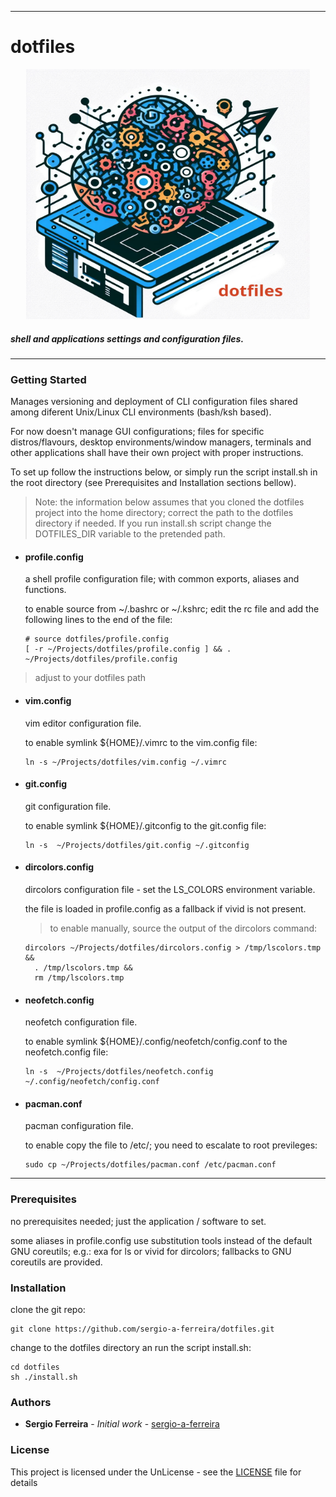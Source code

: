 * * *

# dotfiles #

<p align="center">
<img alt="Logo" src="https://github.com/sergio-a-ferreira/dotfiles/blob/main/assets/dotfiles.jpeg" style="width:90%; height:400px;">
</p>

##### shell and applications settings and configuration files. #####

* * *

### Getting Started ###
Manages versioning and deployment of CLI configuration files shared among diferent Unix/Linux CLI environments (bash/ksh based).



For now doesn't manage GUI configurations; files for specific distros/flavours, desktop environments/window managers, terminals and other applications shall have their own project with proper instructions.

To set up follow the instructions below, or simply run the script install.sh in the root directory (see Prerequisites and Installation sections bellow).

> Note: the information below assumes that you cloned the dotfiles project into the home directory; correct the path to the dotfiles directory if needed. If you run install.sh script change the DOTFILES_DIR variable to the pretended path.

- #### profile.config ####

  a shell profile configuration file; with common exports, aliases and functions.

  to enable source from ~/.bashrc or ~/.kshrc; edit the rc file and add the following lines to the end of the file:

  ```
  # source dotfiles/profile.config
  [ -r ~/Projects/dotfiles/profile.config ] && . ~/Projects/dotfiles/profile.config
  ```

> adjust to your dotfiles path

- #### vim.config ####

  vim editor configuration file.

  to enable symlink ${HOME}/.vimrc to the vim.config file:

  ```
  ln -s ~/Projects/dotfiles/vim.config ~/.vimrc
  ```

- #### git.config ####

  git configuration file.

  to enable symlink ${HOME}/.gitconfig to the git.config file:

  ```
  ln -s  ~/Projects/dotfiles/git.config ~/.gitconfig
  ```

- #### dircolors.config ####

  dircolors configuration file - set the LS_COLORS environment variable.

  the file is loaded in profile.config as a fallback if vivid is not present.

  > to enable manually, source the output of the dircolors command:
  ```
  dircolors ~/Projects/dotfiles/dircolors.config > /tmp/lscolors.tmp &&
    . /tmp/lscolors.tmp &&
    rm /tmp/lscolors.tmp
  ```

- #### neofetch.config ####

  neofetch configuration file.

  to enable symlink ${HOME}/.config/neofetch/config.conf to the neofetch.config file:

  ```
  ln -s  ~/Projects/dotfiles/neofetch.config ~/.config/neofetch/config.conf

  ```

- #### pacman.conf ####

  pacman configuration file.

  to enable copy the file to /etc/; you need to escalate to root previleges:

  ```
  sudo cp ~/Projects/dotfiles/pacman.conf /etc/pacman.conf

  ```


* * * 

### Prerequisites ###

no prerequisites needed; just the application / software to set.

some aliases in profile.config use substitution tools instead of the default GNU coreutils; e.g.: exa for ls or vivid for dircolors; fallbacks to GNU coreutils are provided.

### Installation ###

clone the git repo:

```
git clone https://github.com/sergio-a-ferreira/dotfiles.git
```

change to the dotfiles directory an run the script install.sh:

```
cd dotfiles
sh ./install.sh
```

### Authors ###

* **Sergio Ferreira** - *Initial work* - [sergio-a-ferreira](https://github.com/sergio-a-ferreira)


### License ####

This project is licensed under the UnLicense - see the [LICENSE](LICENSE) file for details
